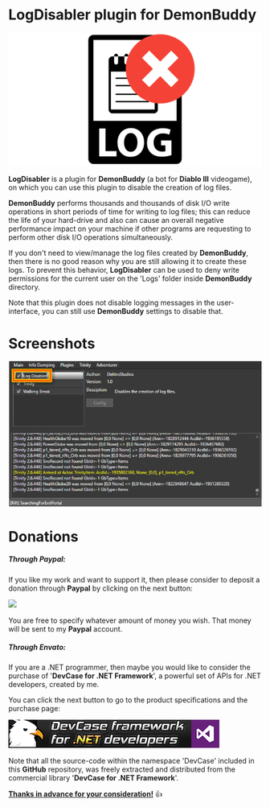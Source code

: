 # LogDisabler plugin for DemonBuddy

![](images/Logo.png)

**LogDisabler** is a plugin for **DemonBuddy** (a bot for **Diablo III** videogame),
on which you can use this plugin to disable the creation of log files.

**DemonBuddy** performs thousands and thousands of disk I/O write operations in short periods of time for writing to log files; this can reduce the life of your hard-drive and also can cause an overall negative performance impact on your machine if other programs are requesting to perform other disk I/O operations simultaneously.

If you don't need to view/manage the log files created by **DemonBuddy**, then there is no good reason why you are still allowing it to create these logs. To prevent this behavior, **LogDisabler** can be used to deny write permissions for the current user on the 'Logs' folder inside **DemonBuddy** directory.

Note that this plugin does not disable logging messages in the user-interface, you can still use **DemonBuddy** settings to disable that.

# Screenshots

![](images/01.png)

# **Donations**

##### Through Paypal:
If you like my work and want to support it, then please consider to deposit a donation through **Paypal** by clicking on the next button:

<a href="https://www.paypal.com/cgi-bin/webscr?cmd=_s-xclick&hosted_button_id=E4RQEV6YF5NZY" target="_blank">![](https://www.paypalobjects.com/en_US/ES/i/btn/btn_donateCC_LG.gif)</a>

You are free to specify whatever amount of money you wish. That money will be sent to my **Paypal** account.

##### Through Envato:
If you are a .NET programmer, then maybe you would like to consider the purchase of 
'**DevCase for .NET Framework**', a powerful set of APIs for .NET developers, created by me. 

You can click the next button to go to the product specifications and the purchase page:

<a href="https://codecanyon.net/item/elektrokit-class-library-for-net/19260282" target="_blank">![DevCase for .NET Framework](Images/DevCase%20Banner.png)</a>

Note that all the source-code within the namespace 'DevCase' included in this **GitHub** repository, was freely extracted and distributed from the commercial library '**DevCase for .NET Framework**'.

<u>**Thanks in advance for your consideration!**</u> :thumbsup:
